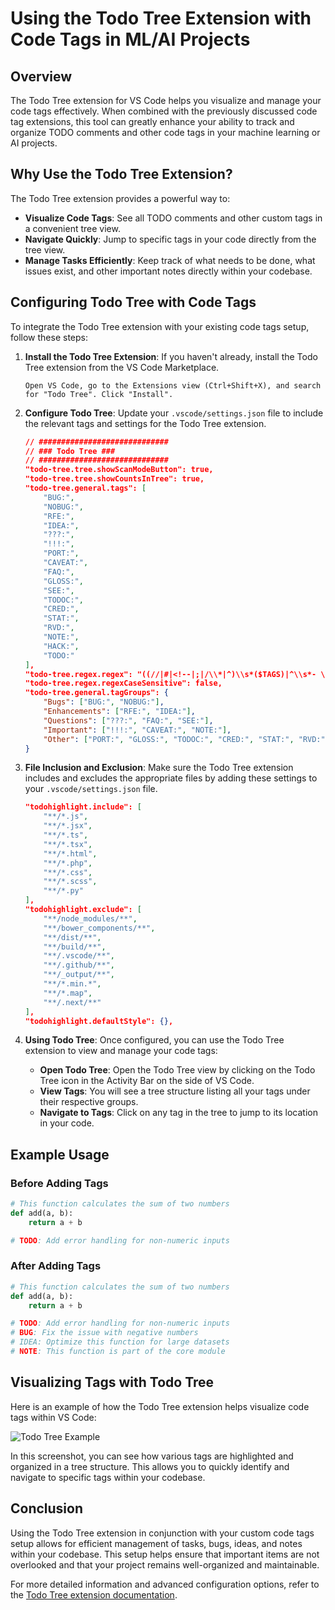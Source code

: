 # Using the Todo Tree Extension with Code Tags in ML/AI Projects

## Overview

The Todo Tree extension for VS Code helps you visualize and manage your code tags effectively. When combined with the previously discussed code tag extensions, this tool can greatly enhance your ability to track and organize TODO comments and other code tags in your machine learning or AI projects.

## Why Use the Todo Tree Extension?

The Todo Tree extension provides a powerful way to:

- **Visualize Code Tags**: See all TODO comments and other custom tags in a convenient tree view.
- **Navigate Quickly**: Jump to specific tags in your code directly from the tree view.
- **Manage Tasks Efficiently**: Keep track of what needs to be done, what issues exist, and other important notes directly within your codebase.

## Configuring Todo Tree with Code Tags

To integrate the Todo Tree extension with your existing code tags setup, follow these steps:

1. **Install the Todo Tree Extension**: If you haven't already, install the Todo Tree extension from the VS Code Marketplace.

    ```plaintext
    Open VS Code, go to the Extensions view (Ctrl+Shift+X), and search for "Todo Tree". Click "Install".
    ```

2. **Configure Todo Tree**: Update your `.vscode/settings.json` file to include the relevant tags and settings for the Todo Tree extension.

    ```json
    // #############################
    // ### Todo Tree ###
    // #############################
    "todo-tree.tree.showScanModeButton": true,
    "todo-tree.tree.showCountsInTree": true,
    "todo-tree.general.tags": [
        "BUG:",
        "NOBUG:",
        "RFE:",
        "IDEA:",
        "???:",
        "!!!:",
        "PORT:",
        "CAVEAT:",
        "FAQ:",
        "GLOSS:",
        "SEE:",
        "TODOC:",
        "CRED:",
        "STAT:",
        "RVD:",
        "NOTE:",
        "HACK:",
        "TODO:"
    ],
    "todo-tree.regex.regex": "((//|#|<!--|;|/\\*|^)\\s*($TAGS)|^\\s*- \\[ \\])",
    "todo-tree.regex.regexCaseSensitive": false,
    "todo-tree.general.tagGroups": {
        "Bugs": ["BUG:", "NOBUG:"],
        "Enhancements": ["RFE:", "IDEA:"],
        "Questions": ["???:", "FAQ:", "SEE:"],
        "Important": ["!!!:", "CAVEAT:", "NOTE:"],
        "Other": ["PORT:", "GLOSS:", "TODOC:", "CRED:", "STAT:", "RVD:", "HACK:", "TODO:"]
    }
    ```

3. **File Inclusion and Exclusion**: Make sure the Todo Tree extension includes and excludes the appropriate files by adding these settings to your `.vscode/settings.json` file.

    ```json
    "todohighlight.include": [
        "**/*.js",
        "**/*.jsx",
        "**/*.ts",
        "**/*.tsx",
        "**/*.html",
        "**/*.php",
        "**/*.css",
        "**/*.scss",
        "**/*.py"
    ],
    "todohighlight.exclude": [
        "**/node_modules/**",
        "**/bower_components/**",
        "**/dist/**",
        "**/build/**",
        "**/.vscode/**",
        "**/.github/**",
        "**/_output/**",
        "**/*.min.*",
        "**/*.map",
        "**/.next/**"
    ],
    "todohighlight.defaultStyle": {},
    ```

4. **Using Todo Tree**: Once configured, you can use the Todo Tree extension to view and manage your code tags:

    - **Open Todo Tree**: Open the Todo Tree view by clicking on the Todo Tree icon in the Activity Bar on the side of VS Code.
    - **View Tags**: You will see a tree structure listing all your tags under their respective groups.
    - **Navigate to Tags**: Click on any tag in the tree to jump to its location in your code.

## Example Usage

### Before Adding Tags

```python
# This function calculates the sum of two numbers
def add(a, b):
    return a + b

# TODO: Add error handling for non-numeric inputs
```

### After Adding Tags

```python
# This function calculates the sum of two numbers
def add(a, b):
    return a + b

# TODO: Add error handling for non-numeric inputs
# BUG: Fix the issue with negative numbers
# IDEA: Optimize this function for large datasets
# NOTE: This function is part of the core module
```

## Visualizing Tags with Todo Tree

Here is an example of how the Todo Tree extension helps visualize code tags within VS Code:

![Todo Tree Example](https://raw.githubusercontent.com/Gruntfuggly/todo-tree/master/resources/screenshot.png)

In this screenshot, you can see how various tags are highlighted and organized in a tree structure. This allows you to quickly identify and navigate to specific tags within your codebase.

## Conclusion

Using the Todo Tree extension in conjunction with your custom code tags setup allows for efficient management of tasks, bugs, ideas, and notes within your codebase. This setup helps ensure that important items are not overlooked and that your project remains well-organized and maintainable.

For more detailed information and advanced configuration options, refer to the [Todo Tree extension documentation](https://marketplace.visualstudio.com/items?itemName=Gruntfuggly.todo-tree).